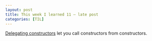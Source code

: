 ```yaml
---
layout: post
title: This week I learned 11 — late post
categories: [TIL]
---
```


[Delegating constructors](https://en.cppreference.com/w/cpp/language/initializer_list#Delegating_constructor)
let you call constructors from constructors.
